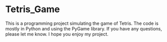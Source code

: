 # Tetris_Game
This is a programming project simulating the game of Tetris. The code is mostly in Python and using the PyGame library. If you have any questions, please let me know. I hope you enjoy my project. 

